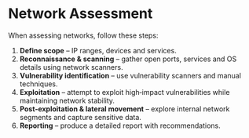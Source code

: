 # Network Assessment

When assessing networks, follow these steps:

1. **Define scope** – IP ranges, devices and services.  
2. **Reconnaissance & scanning** – gather open ports, services and OS details using network scanners.  
3. **Vulnerability identification** – use vulnerability scanners and manual techniques.  
4. **Exploitation** – attempt to exploit high‑impact vulnerabilities while maintaining network stability.  
5. **Post‑exploitation & lateral movement** – explore internal network segments and capture sensitive data.  
6. **Reporting** – produce a detailed report with recommendations.
